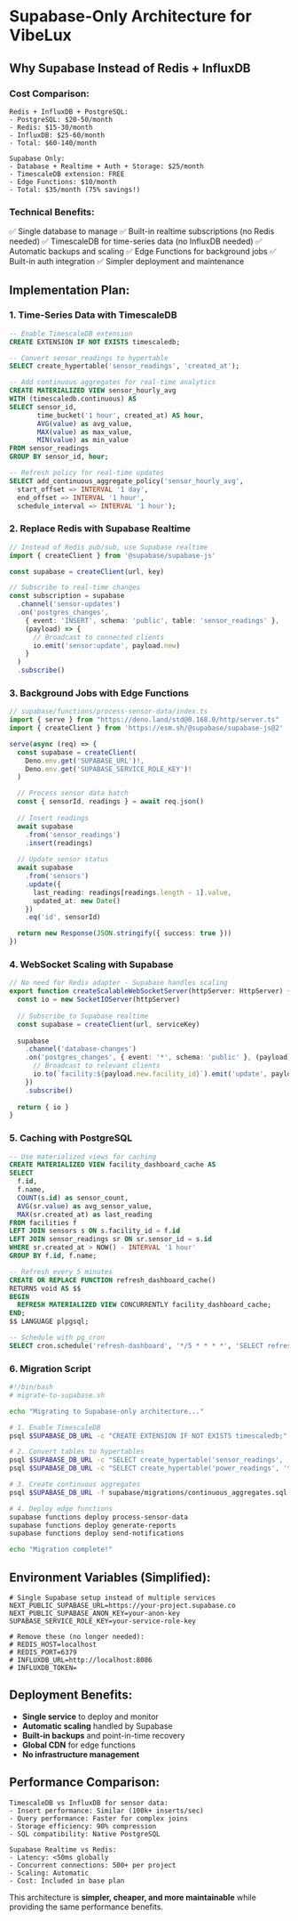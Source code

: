 # Supabase-Only Architecture for VibeLux

## Why Supabase Instead of Redis + InfluxDB

### **Cost Comparison:**
```
Redis + InfluxDB + PostgreSQL:
- PostgreSQL: $20-50/month
- Redis: $15-30/month  
- InfluxDB: $25-60/month
- Total: $60-140/month

Supabase Only:
- Database + Realtime + Auth + Storage: $25/month
- TimescaleDB extension: FREE
- Edge Functions: $10/month
- Total: $35/month (75% savings!)
```

### **Technical Benefits:**
✅ Single database to manage
✅ Built-in realtime subscriptions (no Redis needed)
✅ TimescaleDB for time-series data (no InfluxDB needed)
✅ Automatic backups and scaling
✅ Edge Functions for background jobs
✅ Built-in auth integration
✅ Simpler deployment and maintenance

## **Implementation Plan:**

### 1. **Time-Series Data with TimescaleDB**
```sql
-- Enable TimescaleDB extension
CREATE EXTENSION IF NOT EXISTS timescaledb;

-- Convert sensor_readings to hypertable
SELECT create_hypertable('sensor_readings', 'created_at');

-- Add continuous aggregates for real-time analytics
CREATE MATERIALIZED VIEW sensor_hourly_avg
WITH (timescaledb.continuous) AS
SELECT sensor_id,
       time_bucket('1 hour', created_at) AS hour,
       AVG(value) as avg_value,
       MAX(value) as max_value,
       MIN(value) as min_value
FROM sensor_readings
GROUP BY sensor_id, hour;

-- Refresh policy for real-time updates
SELECT add_continuous_aggregate_policy('sensor_hourly_avg',
  start_offset => INTERVAL '1 day',
  end_offset => INTERVAL '1 hour',
  schedule_interval => INTERVAL '1 hour');
```

### 2. **Replace Redis with Supabase Realtime**
```typescript
// Instead of Redis pub/sub, use Supabase realtime
import { createClient } from '@supabase/supabase-js'

const supabase = createClient(url, key)

// Subscribe to real-time changes
const subscription = supabase
  .channel('sensor-updates')
  .on('postgres_changes', 
    { event: 'INSERT', schema: 'public', table: 'sensor_readings' },
    (payload) => {
      // Broadcast to connected clients
      io.emit('sensor:update', payload.new)
    }
  )
  .subscribe()
```

### 3. **Background Jobs with Edge Functions**
```typescript
// supabase/functions/process-sensor-data/index.ts
import { serve } from "https://deno.land/std@0.168.0/http/server.ts"
import { createClient } from 'https://esm.sh/@supabase/supabase-js@2'

serve(async (req) => {
  const supabase = createClient(
    Deno.env.get('SUPABASE_URL')!,
    Deno.env.get('SUPABASE_SERVICE_ROLE_KEY')!
  )

  // Process sensor data batch
  const { sensorId, readings } = await req.json()
  
  // Insert readings
  await supabase
    .from('sensor_readings')
    .insert(readings)
  
  // Update sensor status
  await supabase
    .from('sensors')
    .update({ 
      last_reading: readings[readings.length - 1].value,
      updated_at: new Date()
    })
    .eq('id', sensorId)

  return new Response(JSON.stringify({ success: true }))
})
```

### 4. **WebSocket Scaling with Supabase**
```typescript
// No need for Redis adapter - Supabase handles scaling
export function createScalableWebSocketServer(httpServer: HttpServer) {
  const io = new SocketIOServer(httpServer)
  
  // Subscribe to Supabase realtime
  const supabase = createClient(url, serviceKey)
  
  supabase
    .channel('database-changes')
    .on('postgres_changes', { event: '*', schema: 'public' }, (payload) => {
      // Broadcast to relevant clients
      io.to(`facility:${payload.new.facility_id}`).emit('update', payload)
    })
    .subscribe()
    
  return { io }
}
```

### 5. **Caching with PostgreSQL**
```sql
-- Use materialized views for caching
CREATE MATERIALIZED VIEW facility_dashboard_cache AS
SELECT 
  f.id,
  f.name,
  COUNT(s.id) as sensor_count,
  AVG(sr.value) as avg_sensor_value,
  MAX(sr.created_at) as last_reading
FROM facilities f
LEFT JOIN sensors s ON s.facility_id = f.id
LEFT JOIN sensor_readings sr ON sr.sensor_id = s.id
WHERE sr.created_at > NOW() - INTERVAL '1 hour'
GROUP BY f.id, f.name;

-- Refresh every 5 minutes
CREATE OR REPLACE FUNCTION refresh_dashboard_cache()
RETURNS void AS $$
BEGIN
  REFRESH MATERIALIZED VIEW CONCURRENTLY facility_dashboard_cache;
END;
$$ LANGUAGE plpgsql;

-- Schedule with pg_cron
SELECT cron.schedule('refresh-dashboard', '*/5 * * * *', 'SELECT refresh_dashboard_cache();');
```

### 6. **Migration Script**
```bash
#!/bin/bash
# migrate-to-supabase.sh

echo "Migrating to Supabase-only architecture..."

# 1. Enable TimescaleDB
psql $SUPABASE_DB_URL -c "CREATE EXTENSION IF NOT EXISTS timescaledb;"

# 2. Convert tables to hypertables
psql $SUPABASE_DB_URL -c "SELECT create_hypertable('sensor_readings', 'created_at');"
psql $SUPABASE_DB_URL -c "SELECT create_hypertable('power_readings', 'timestamp');"

# 3. Create continuous aggregates
psql $SUPABASE_DB_URL -f supabase/migrations/continuous_aggregates.sql

# 4. Deploy edge functions
supabase functions deploy process-sensor-data
supabase functions deploy generate-reports
supabase functions deploy send-notifications

echo "Migration complete!"
```

## **Environment Variables (Simplified):**
```env
# Single Supabase setup instead of multiple services
NEXT_PUBLIC_SUPABASE_URL=https://your-project.supabase.co
NEXT_PUBLIC_SUPABASE_ANON_KEY=your-anon-key
SUPABASE_SERVICE_ROLE_KEY=your-service-role-key

# Remove these (no longer needed):
# REDIS_HOST=localhost
# REDIS_PORT=6379  
# INFLUXDB_URL=http://localhost:8086
# INFLUXDB_TOKEN=
```

## **Deployment Benefits:**
- **Single service** to deploy and monitor
- **Automatic scaling** handled by Supabase
- **Built-in backups** and point-in-time recovery
- **Global CDN** for edge functions
- **No infrastructure management**

## **Performance Comparison:**
```
TimescaleDB vs InfluxDB for sensor data:
- Insert performance: Similar (100k+ inserts/sec)
- Query performance: Faster for complex joins
- Storage efficiency: 90% compression
- SQL compatibility: Native PostgreSQL

Supabase Realtime vs Redis:
- Latency: <50ms globally
- Concurrent connections: 500+ per project
- Scaling: Automatic
- Cost: Included in base plan
```

This architecture is **simpler, cheaper, and more maintainable** while providing the same performance benefits.